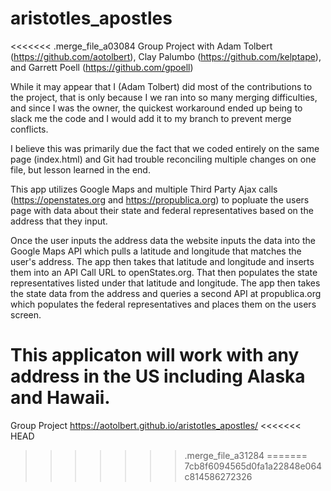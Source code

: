 # aristotles_apostles
<<<<<<< .merge_file_a03084
Group Project with Adam Tolbert (https://github.com/aotolbert), Clay Palumbo (https://github.com/kelptape), and Garrett Poell (https://github.com/gpoell)

While it may appear that I (Adam Tolbert) did most of the contributions to the project, that is only because I we ran into so many merging difficulties, and since I was the owner, the quickest workaround ended up being to slack me the code and I would add it to my branch to prevent merge conflicts.

I believe this was primarily due the fact that we coded entirely on the same page (index.html) and Git had trouble reconciling multiple changes on one file, but lesson learned in the end.

This app utilizes Google Maps and multiple Third Party Ajax calls (https://openstates.org and https://propublica.org) to popluate the users page with data about their state and federal representatives based on the address that they input. 

Once the user inputs the address data the website inputs the data into the Google Maps API which pulls a latitude and longitude that matches the user's address. The app then takes that latitude and longitude and inserts them into an API Call URL to openStates.org. That then populates the state representatives listed under that latitude and longitude. The app then takes the state data from the address and queries a second API at propublica.org which populates the federal representatives and places them on the users screen.

This applicaton will work with any address in the US including Alaska and Hawaii.
=======
Group Project
https://aotolbert.github.io/aristotles_apostles/
<<<<<<< HEAD
>>>>>>> .merge_file_a31284
=======
>>>>>>> 7cb8f6094565d0fa1a22848e064c814586272326
